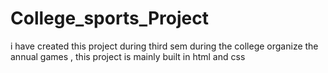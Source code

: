 # College_sports_Project
i have created this project during  third sem during the college organize the annual games , this project is mainly built in html and css 

